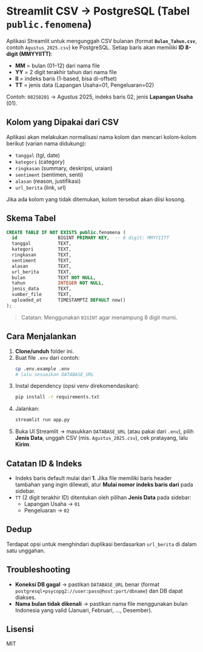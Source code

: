 
# Streamlit CSV → PostgreSQL (Tabel `public.fenomena`)

Aplikasi Streamlit untuk mengunggah CSV bulanan (format **`Bulan_Tahun.csv`**, contoh `Agustus_2025.csv`) ke PostgreSQL.
Setiap baris akan memiliki **ID 8-digit (MMYYIITT)**:
- **MM** = bulan (01–12) dari nama file
- **YY** = 2 digit terakhir tahun dari nama file
- **II** = indeks baris (1-based, bisa di-offset)
- **TT** = jenis data (Lapangan Usaha=01, Pengeluaran=02)

Contoh: `08250201` → Agustus 2025, indeks baris 02, jenis **Lapangan Usaha** (01).

## Kolom yang Dipakai dari CSV
Aplikasi akan melakukan normalisasi nama kolom dan mencari kolom-kolom berikut (varian nama didukung):
- `tanggal` (tgl, date)
- `kategori` (category)
- `ringkasan` (summary, deskripsi, uraian)
- `sentiment` (sentimen, senti)
- `alasan` (reason, justifikasi)
- `url_berita` (link, url)

Jika ada kolom yang tidak ditemukan, kolom tersebut akan diisi kosong.

## Skema Tabel
```sql
CREATE TABLE IF NOT EXISTS public.fenomena (
  id               BIGINT PRIMARY KEY,  -- 8 digit: MMYYIITT
  tanggal          TEXT,
  kategori         TEXT,
  ringkasan        TEXT,
  sentiment        TEXT,
  alasan           TEXT,
  url_berita       TEXT,
  bulan            TEXT NOT NULL,
  tahun            INTEGER NOT NULL,
  jenis_data       TEXT,
  sumber_file      TEXT,
  uploaded_at      TIMESTAMPTZ DEFAULT now()
);
```

> Catatan: Menggunakan `BIGINT` agar menampung 8 digit murni.

## Cara Menjalankan
1. **Clone/unduh** folder ini.
2. Buat file `.env` dari contoh:
   ```bash
   cp .env.example .env
   # lalu sesuaikan DATABASE_URL
   ```
3. Instal dependency (opsi venv direkomendasikan):
   ```bash
   pip install -r requirements.txt
   ```
4. Jalankan:
   ```bash
   streamlit run app.py
   ```
5. Buka UI Streamlit → masukkan `DATABASE_URL` (atau pakai dari `.env`), pilih **Jenis Data**, unggah CSV (mis. `Agustus_2025.csv`), cek pratayang, lalu **Kirim**.

## Catatan ID & Indeks
- Indeks baris default mulai dari **1**. Jika file memiliki baris header tambahan yang ingin dilewati, atur **Mulai nomor indeks baris dari** pada sidebar.
- `TT` (2 digit terakhir ID) ditentukan oleh pilihan **Jenis Data** pada sidebar:
  - Lapangan Usaha → `01`
  - Pengeluaran → `02`

## Dedup
Terdapat opsi untuk menghindari duplikasi berdasarkan `url_berita` di dalam satu unggahan.

## Troubleshooting
- **Koneksi DB gagal** → pastikan `DATABASE_URL` benar (format `postgresql+psycopg2://user:pass@host:port/dbname`) dan DB dapat diakses.
- **Nama bulan tidak dikenali** → pastikan nama file menggunakan bulan Indonesia yang valid (Januari, Februari, ..., Desember).

## Lisensi
MIT
